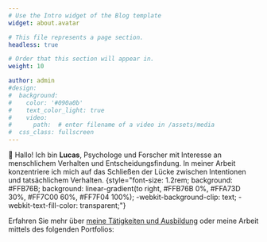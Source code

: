 ```yaml
---
# Use the Intro widget of the Blog template
widget: about.avatar

# This file represents a page section.
headless: true

# Order that this section will appear in.
weight: 10

author: admin
#design:
#  background:
#    color: '#090a0b'
#    text_color_light: true
#    video:
#      path:  # enter filename of a video in /assets/media
#  css_class: fullscreen
---
```


👋 Hallo! Ich bin **Lucas**, Psychologe und Forscher mit Interesse an menschlichem Verhalten und Entscheidungsfindung. In meiner Arbeit konzentriere ich mich auf das Schließen der Lücke zwischen Intentionen und tatsächlichem Verhalten.
{style="font-size: 1.2rem; background: #FFB76B; background: linear-gradient(to right, #FFB76B 0%, #FFA73D 30%, #FF7C00 60%, #FF7F04 100%); -webkit-background-clip: text; -webkit-text-fill-color: transparent;"}

Erfahren Sie mehr über [meine Tätigkeiten und Ausbildung](/de/about/) oder meine Arbeit mittels des folgenden Portfolios: 
